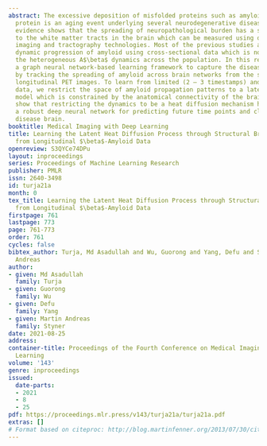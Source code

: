```yaml
---
abstract: The excessive deposition of misfolded proteins such as amyloid-$\beta$ (A$\beta$)
  protein is an aging event underlying several neurodegenerative diseases. Mounting
  evidence shows that the spreading of neuropathological burden has a strong association
  to the white matter tracts in the brain which can be measured using diffusion-weighted
  imaging and tractography technologies. Most of the previous studies analyze the
  dynamic progression of amyloid using cross-sectional data which is not robust to
  the heterogeneous A$\beta$ dynamics across the population. In this regard, we propose
  a graph neural network-based learning framework to capture the disease-related dynamics
  by tracking the spreading of amyloid across brain networks from the subject-specific
  longitudinal PET images. To learn from limited (2 – 3 timestamps) and noisy longitudinal
  data, we restrict the space of amyloid propagation patterns to a latent heat diffusion
  model which is constrained by the anatomical connectivity of the brain. Our experiments
  show that restricting the dynamics to be a heat diffusion mechanism helps to train
  a robust deep neural network for predicting future time points and classifying Alzheimer’s
  disease brain.
booktitle: Medical Imaging with Deep Learning
title: Learning the Latent Heat Diffusion Process through Structural Brain Network
  from Longitudinal $\beta$-Amyloid Data
openreview: S3QYCe74DPu
layout: inproceedings
series: Proceedings of Machine Learning Research
publisher: PMLR
issn: 2640-3498
id: turja21a
month: 0
tex_title: Learning the Latent Heat Diffusion Process through Structural Brain Network
  from Longitudinal $\beta$-Amyloid Data
firstpage: 761
lastpage: 773
page: 761-773
order: 761
cycles: false
bibtex_author: Turja, Md Asadullah and Wu, Guorong and Yang, Defu and Styner, Martin
  Andreas
author:
- given: Md Asadullah
  family: Turja
- given: Guorong
  family: Wu
- given: Defu
  family: Yang
- given: Martin Andreas
  family: Styner
date: 2021-08-25
address:
container-title: Proceedings of the Fourth Conference on Medical Imaging with Deep
  Learning
volume: '143'
genre: inproceedings
issued:
  date-parts:
  - 2021
  - 8
  - 25
pdf: https://proceedings.mlr.press/v143/turja21a/turja21a.pdf
extras: []
# Format based on citeproc: http://blog.martinfenner.org/2013/07/30/citeproc-yaml-for-bibliographies/
---
```

